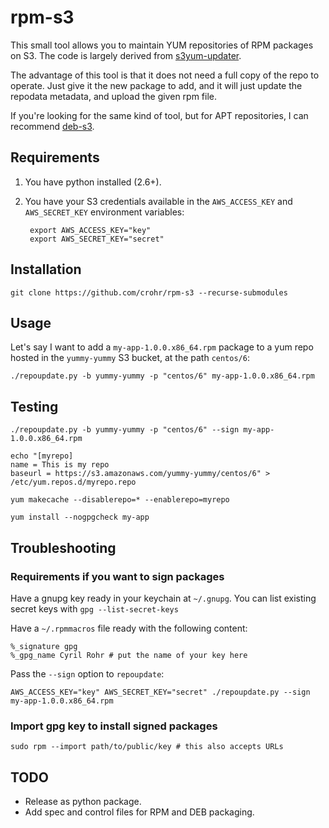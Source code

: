 # rpm-s3

This small tool allows you to maintain YUM repositories of RPM packages on S3. The code is largely derived from [s3yum-updater](https://github.com/rockpack/s3yum-updater).

The advantage of this tool is that it does not need a full copy of the repo to operate. Just give it the new package to add, and it will just update the repodata metadata, and upload the given rpm file.

If you're looking for the same kind of tool, but for APT repositories, I can recommend [deb-s3](https://github.com/krobertson/deb-s3).

## Requirements

1. You have python installed (2.6+).

1. You have your S3 credentials available in the `AWS_ACCESS_KEY` and `AWS_SECRET_KEY` environment variables:

        export AWS_ACCESS_KEY="key"
        export AWS_SECRET_KEY="secret"

## Installation

    git clone https://github.com/crohr/rpm-s3 --recurse-submodules

## Usage

Let's say I want to add a `my-app-1.0.0.x86_64.rpm` package to a yum repo hosted in the `yummy-yummy` S3 bucket, at the path `centos/6`:

    ./repoupdate.py -b yummy-yummy -p "centos/6" my-app-1.0.0.x86_64.rpm

## Testing

    ./repoupdate.py -b yummy-yummy -p "centos/6" --sign my-app-1.0.0.x86_64.rpm

    echo "[myrepo]
    name = This is my repo
    baseurl = https://s3.amazonaws.com/yummy-yummy/centos/6" > /etc/yum.repos.d/myrepo.repo

    yum makecache --disablerepo=* --enablerepo=myrepo

    yum install --nogpgcheck my-app

## Troubleshooting

### Requirements if you want to sign packages

Have a gnupg key ready in your keychain at `~/.gnupg`. You can list existing secret keys with `gpg --list-secret-keys`

Have a `~/.rpmmacros` file ready with the following content:

    %_signature gpg
    %_gpg_name Cyril Rohr # put the name of your key here

Pass the `--sign` option to `repoupdate`:

    AWS_ACCESS_KEY="key" AWS_SECRET_KEY="secret" ./repoupdate.py --sign my-app-1.0.0.x86_64.rpm

### Import gpg key to install signed packages

    sudo rpm --import path/to/public/key # this also accepts URLs

## TODO

* Release as python package.
* Add spec and control files for RPM and DEB packaging.
